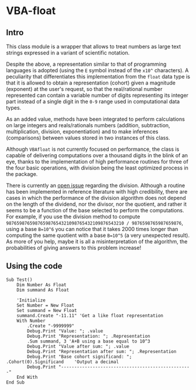 # VBA-float

## Intro
This class module is a wrapper that allows to treat numbers as large text strings expressed in a variant of scientific notation. 

Despite the above, a representation similar to that of programming languages is adopted (using the `E` symbol instead of the `x10^` characters). A peculiarity that differentiates this implementation from the `float` data type is that it is allowed to obtain a representation (cohort) given a magnitude (exponent) at the user's request, so that the real/rational number represented can contain a variable number of digits representing its integer part instead of a single digit in the `0-9` range used in computational data types.

As an added value, methods have been integrated to perform calculations on large integers and reals/rationals numbers (addition, subtraction, multiplication, division, exponentiation) and to make inferences (comparisons) between values stored in two instances of this class. 

Although `VBAfloat` is not currently focused on performance, the class is capable of delivering computations over a thousand digits in the blink of an eye, thanks to the implementation of high performance routines for three of the four basic operations, with division being the least optimized process in the package.

There is currently an [open issue](https://github.com/ws-garcia/VBA-float/issues/1) regarding the division. Although a routine has been implemented in reference literature with high credibility, there are cases in which the performance of the division algorithm does not depend on the length of the dividend, nor the divisor, nor the quotient, and rather it seems to be a function of the base selected to perform the computations. For example, if you use the division method to compute `987659876598765987654321098765432109876543210 / 9876598765987659876`, using a base `B=10^6` you can notice that it takes 2000 times longer than computing the same quotient with a base `B=10^5` (a very unexpected result). As more of you help, maybe it is all a misinterpretation of the algorithm, the probabilities of giving answers to this problem increase! 

## Using the code
```
Sub Test()
    Dim Number As Float
    Dim summand As Float
	 
    'Initialize
    Set Number = New Float
    Set summand = New Float
    summand.Create "-11.11" 'Get a like float representation
    With Number
        .Create "-9999999"
        Debug.Print "Value: "; .value
        Debug.Print "Representation: "; .Representation
        .Sum summand, 3 'A+B using a base equal to 10^3
        Debug.Print "Value after sum: "; .value
        Debug.Print "Representation after sum: "; .Representation
        Debug.Print "Base cohort significand: "; .Cohort(0).Significand    'Output a decimal
        Debug.Print "--------------------------------------------------"
    End With
End Sub
```
